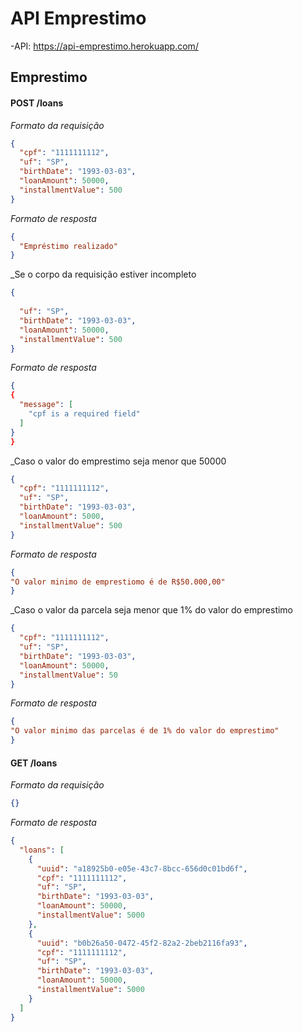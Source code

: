 # API Emprestimo

-API: https://api-emprestimo.herokuapp.com/

## Emprestimo

#### POST /loans


_Formato da requisição_

```json
{
  "cpf": "1111111112",
  "uf": "SP",
  "birthDate": "1993-03-03",
  "loanAmount": 50000,
  "installmentValue": 500
}
```

_Formato de resposta_

```json
{
  "Empréstimo realizado"
}
```

_Se o corpo da requisição estiver incompleto

```json
{
  
  "uf": "SP",
  "birthDate": "1993-03-03",
  "loanAmount": 50000,
  "installmentValue": 500
}
```

_Formato de resposta_

```json
{
{
  "message": [
    "cpf is a required field"
  ]
}
}
```

_Caso o valor do emprestimo seja menor que 50000

```json
{
  "cpf": "1111111112",
  "uf": "SP",
  "birthDate": "1993-03-03",
  "loanAmount": 5000,
  "installmentValue": 500
}
```

_Formato de resposta_

```json
{
"O valor minimo de emprestiomo é de R$50.000,00"
}
```

_Caso o valor da parcela seja menor que 1% do valor do emprestimo

```json
{
  "cpf": "1111111112",
  "uf": "SP",
  "birthDate": "1993-03-03",
  "loanAmount": 50000,
  "installmentValue": 50
}
```

_Formato de resposta_

```json
{
"O valor minimo das parcelas é de 1% do valor do emprestimo"
}
```

#### GET /loans

_Formato da requisição_

```json
{}
```

_Formato de resposta_

```json
{
  "loans": [
    {
      "uuid": "a18925b0-e05e-43c7-8bcc-656d0c01bd6f",
      "cpf": "1111111112",
      "uf": "SP",
      "birthDate": "1993-03-03",
      "loanAmount": 50000,
      "installmentValue": 5000
    },
    {
      "uuid": "b0b26a50-0472-45f2-82a2-2beb2116fa93",
      "cpf": "1111111112",
      "uf": "SP",
      "birthDate": "1993-03-03",
      "loanAmount": 50000,
      "installmentValue": 5000
    }
  ]
}
```

